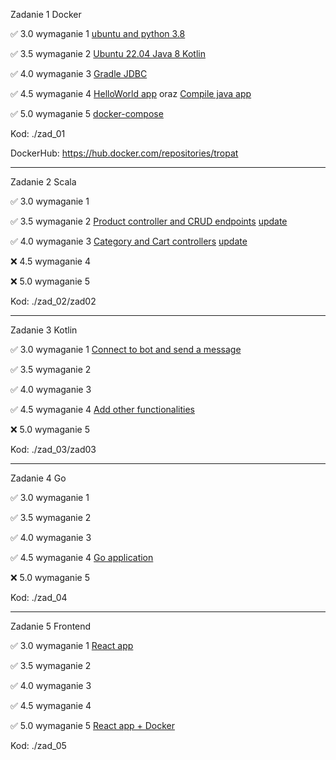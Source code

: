 Zadanie 1 Docker

✅ 3.0 wymaganie 1 [ubuntu and python 3.8](https://github.com/tropat/ebiznes/commit/c0780d384166e84f73d62b70ee323a709a3b125b)

✅ 3.5 wymaganie 2 [Ubuntu 22.04 Java 8 Kotlin](https://github.com/tropat/ebiznes/commit/a04517af70397b2874f142bb2c3e8783269d29bf)

✅ 4.0 wymaganie 3 [Gradle JDBC](https://github.com/tropat/ebiznes/commit/399a70fe45468f0432de620d1ed1f99f9326ee22)

✅ 4.5 wymaganie 4 [HelloWorld app](https://github.com/tropat/ebiznes/commit/25e87ea5ac803cadf2833dfcc36e5ab742d51e29) oraz [Compile java app ](https://github.com/tropat/ebiznes/commit/36159123df4e02c9229aa8ac4d4e9f9be45bea1c)

✅ 5.0 wymaganie 5 [docker-compose](https://github.com/tropat/ebiznes/commit/4c000ee966b450528d6e3b07571b8dde0dd45054)

Kod: ./zad_01

DockerHub: https://hub.docker.com/repositories/tropat

-----------------------------------------------------------------------------------------------------------------------

Zadanie 2 Scala

✅ 3.0 wymaganie 1

✅ 3.5 wymaganie 2 [Product controller and CRUD endpoints](https://github.com/tropat/ebiznes/commit/3378011a6ada33551c158be7648188ddbc1e2cbf) [update](https://github.com/tropat/ebiznes/commit/0106b88a601dc5050ac3601399ed8cf09d6d543d)

✅ 4.0 wymaganie 3 [Category and Cart controllers](https://github.com/tropat/ebiznes/commit/771b225cbc2d3c142f21c60cb9de47826e10dca0) [update](https://github.com/tropat/ebiznes/commit/0106b88a601dc5050ac3601399ed8cf09d6d543d)

❌ 4.5 wymaganie 4

❌ 5.0 wymaganie 5

Kod: ./zad_02/zad02

-------------------------------

Zadanie 3 Kotlin

✅ 3.0 wymaganie 1 [Connect to bot and send a message](https://github.com/tropat/ebiznes/commit/7acc93ab02d03de18ea3de6d66dd638ed81f0c88#diff-5c78a5687d547d9913a4b8c75a0ca2672caad629532e38c1f47decde9ee3fb19R1)

✅ 3.5 wymaganie 2

✅ 4.0 wymaganie 3

✅ 4.5 wymaganie 4 [Add other functionalities](https://github.com/tropat/ebiznes/commit/b9c0a5f3f0be1358d62fce140a104fd77df1b83b)

❌ 5.0 wymaganie 5

Kod: ./zad_03/zad03

-------------------------------

Zadanie 4 Go

✅ 3.0 wymaganie 1 

✅ 3.5 wymaganie 2

✅ 4.0 wymaganie 3

✅ 4.5 wymaganie 4 [Go application](https://github.com/tropat/ebiznes/commit/e0e93511fe09353b8c9cb398acbddb0a7c61d90a)

❌ 5.0 wymaganie 5

Kod: ./zad_04

-------------------------------

Zadanie 5 Frontend

✅ 3.0 wymaganie 1 [React app](https://github.com/tropat/ebiznes/commit/51125100b57a41e7dd0321650889024c65f91cbd#diff-687bf35b0efb53f64cfa4b2061ff49b1c2a79d1b43036d918f46027a42ca3276R1)

✅ 3.5 wymaganie 2

✅ 4.0 wymaganie 3

✅ 4.5 wymaganie 4 

✅ 5.0 wymaganie 5 [React app + Docker](https://github.com/tropat/ebiznes/commit/7934a53bcdeb595be3ef11ed0debbcd1651485f8)

Kod: ./zad_05
